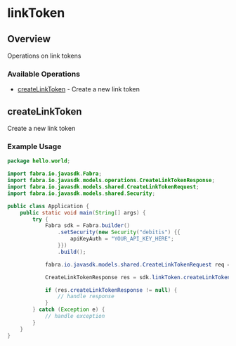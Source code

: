 # linkToken

## Overview

Operations on link tokens

### Available Operations

* [createLinkToken](#createlinktoken) - Create a new link token

## createLinkToken

Create a new link token

### Example Usage

```java
package hello.world;

import fabra.io.javasdk.Fabra;
import fabra.io.javasdk.models.operations.CreateLinkTokenResponse;
import fabra.io.javasdk.models.shared.CreateLinkTokenRequest;
import fabra.io.javasdk.models.shared.Security;

public class Application {
    public static void main(String[] args) {
        try {
            Fabra sdk = Fabra.builder()
                .setSecurity(new Security("debitis") {{
                    apiKeyAuth = "YOUR_API_KEY_HERE";
                }})
                .build();

            fabra.io.javasdk.models.shared.CreateLinkTokenRequest req = new CreateLinkTokenRequest("123");            

            CreateLinkTokenResponse res = sdk.linkToken.createLinkToken(req);

            if (res.createLinkTokenResponse != null) {
                // handle response
            }
        } catch (Exception e) {
            // handle exception
        }
    }
}
```
